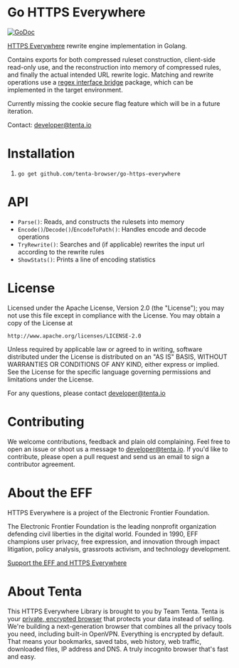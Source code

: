 Go HTTPS Everywhere
===================

[![GoDoc](https://godoc.org/github.com/tenta-browser/go-https-everywhere?status.svg)](https://godoc.org/github.com/tenta-browser/go-https-everywhere)

[HTTPS Everywhere](https://github.com/EFForg/https-everywhere) rewrite engine implementation in Golang.

Contains exports for both compressed ruleset construction, client-side read-only use,
and the reconstruction into memory of compressed rules, and finally the actual intended URL rewrite logic. Matching and rewrite operations
use a [regex interface bridge](https://github.com/tenta-browser/go-pcre-matcher) package, which can be implemented in the target
environment.

Currently missing the cookie secure flag feature which will be in a future iteration.

Contact: developer@tenta.io

Installation
============

1. `go get github.com/tenta-browser/go-https-everywhere`

API
===

* `Parse()`: Reads, and constructs the rulesets into memory
* `Encode()`/`Decode()`/`EncodeToPath()`: Handles encode and decode operations
* `TryRewrite()`: Searches and (if applicable) rewrites the input url according to the rewrite rules
* `ShowStats()`: Prints a line of encoding statistics

License
=======

Licensed under the Apache License, Version 2.0 (the "License");
you may not use this file except in compliance with the License.
You may obtain a copy of the License at

    http://www.apache.org/licenses/LICENSE-2.0

Unless required by applicable law or agreed to in writing, software
distributed under the License is distributed on an "AS IS" BASIS,
WITHOUT WARRANTIES OR CONDITIONS OF ANY KIND, either express or implied.
See the License for the specific language governing permissions and
limitations under the License.

For any questions, please contact developer@tenta.io

Contributing
============

We welcome contributions, feedback and plain old complaining. Feel free to open
an issue or shoot us a message to developer@tenta.io. If you'd like to contribute,
please open a pull request and send us an email to sign a contributor agreement.

About the EFF
=============

HTTPS Everywhere is a project of the Electronic Frontier Foundation. 

The Electronic Frontier Foundation is the leading nonprofit organization defending civil liberties in the digital world. Founded in 1990, EFF champions user privacy, free expression, and innovation through impact litigation, policy analysis, grassroots activism, and technology development. 

[Support the EFF and HTTPS Everywhere](https://supporters.eff.org/donate/support-https-everywhere)

About Tenta
===========

This HTTPS Everywhere Library is brought to you by Team Tenta. Tenta is your [private, encrypted browser](https://tenta.com) that protects your data instead of selling. We're building a next-generation browser that combines all the privacy tools you need, including built-in OpenVPN. Everything is encrypted by default. That means your bookmarks, saved tabs, web history, web traffic, downloaded files, IP address and DNS. A truly incognito browser that's fast and easy.
